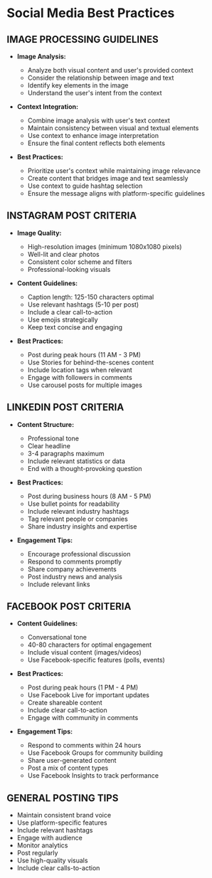 # Social Media Best Practices

## IMAGE PROCESSING GUIDELINES
- **Image Analysis:**
  - Analyze both visual content and user's provided context
  - Consider the relationship between image and text
  - Identify key elements in the image
  - Understand the user's intent from the context

- **Context Integration:**
  - Combine image analysis with user's text context
  - Maintain consistency between visual and textual elements
  - Use context to enhance image interpretation
  - Ensure the final content reflects both elements

- **Best Practices:**
  - Prioritize user's context while maintaining image relevance
  - Create content that bridges image and text seamlessly
  - Use context to guide hashtag selection
  - Ensure the message aligns with platform-specific guidelines

## INSTAGRAM POST CRITERIA
- **Image Quality:**
  - High-resolution images (minimum 1080x1080 pixels)
  - Well-lit and clear photos
  - Consistent color scheme and filters
  - Professional-looking visuals

- **Content Guidelines:**
  - Caption length: 125-150 characters optimal
  - Use relevant hashtags (5-10 per post)
  - Include a clear call-to-action
  - Use emojis strategically
  - Keep text concise and engaging

- **Best Practices:**
  - Post during peak hours (11 AM - 3 PM)
  - Use Stories for behind-the-scenes content
  - Include location tags when relevant
  - Engage with followers in comments
  - Use carousel posts for multiple images

## LINKEDIN POST CRITERIA
- **Content Structure:**
  - Professional tone
  - Clear headline
  - 3-4 paragraphs maximum
  - Include relevant statistics or data
  - End with a thought-provoking question

- **Best Practices:**
  - Post during business hours (8 AM - 5 PM)
  - Use bullet points for readability
  - Include relevant industry hashtags
  - Tag relevant people or companies
  - Share industry insights and expertise

- **Engagement Tips:**
  - Encourage professional discussion
  - Respond to comments promptly
  - Share company achievements
  - Post industry news and analysis
  - Include relevant links

## FACEBOOK POST CRITERIA
- **Content Guidelines:**
  - Conversational tone
  - 40-80 characters for optimal engagement
  - Include visual content (images/videos)
  - Use Facebook-specific features (polls, events)

- **Best Practices:**
  - Post during peak hours (1 PM - 4 PM)
  - Use Facebook Live for important updates
  - Create shareable content
  - Include clear call-to-action
  - Engage with community in comments

- **Engagement Tips:**
  - Respond to comments within 24 hours
  - Use Facebook Groups for community building
  - Share user-generated content
  - Post a mix of content types
  - Use Facebook Insights to track performance

## GENERAL POSTING TIPS
- Maintain consistent brand voice
- Use platform-specific features
- Include relevant hashtags
- Engage with audience
- Monitor analytics
- Post regularly
- Use high-quality visuals
- Include clear calls-to-action 